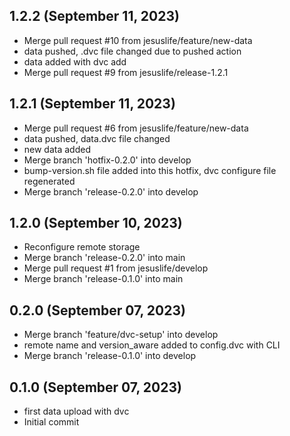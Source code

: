 ## 1.2.2 (September 11, 2023)
  - Merge pull request #10 from jesuslife/feature/new-data
  - data pushed, .dvc file changed due to pushed action
  - data added with dvc add <folder>
  - Merge pull request #9 from jesuslife/release-1.2.1

## 1.2.1 (September 11, 2023)
  - Merge pull request #6 from jesuslife/feature/new-data
  - data pushed, data.dvc file changed
  - new data added
  - Merge branch 'hotfix-0.2.0' into develop
  - bump-version.sh file added into this hotfix, dvc configure file regenerated
  - Merge branch 'release-0.2.0' into develop

## 1.2.0 (September 10, 2023)
  - Reconfigure remote storage
  - Merge branch 'release-0.2.0' into main
  - Merge pull request #1 from jesuslife/develop
  - Merge branch 'release-0.1.0' into main

## 0.2.0 (September 07, 2023)
  - Merge branch 'feature/dvc-setup' into develop
  - remote name and version_aware added to config.dvc with CLI
  - Merge branch 'release-0.1.0' into develop

## 0.1.0 (September 07, 2023)
  - first data upload with dvc
  - Initial commit


